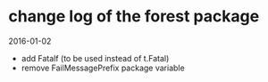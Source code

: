 # change log of the forest package

2016-01-02
- add Fatalf (to be used instead of t.Fatal)
- remove FailMessagePrefix package variable